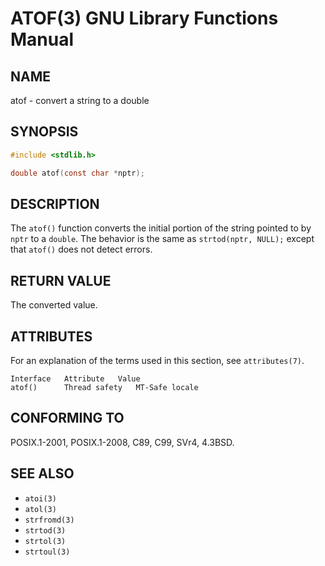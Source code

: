 
# ATOF(3) GNU Library Functions Manual
## NAME
atof - convert a string to a double

## SYNOPSIS
```c
#include <stdlib.h>

double atof(const char *nptr);
```

## DESCRIPTION
The `atof()` function converts the initial portion of the string pointed to by `nptr` to a `double`. The behavior is the same as `strtod(nptr, NULL);` except that `atof()` does not detect errors.

## RETURN VALUE
The converted value.

## ATTRIBUTES
For an explanation of the terms used in this section, see `attributes(7)`.

```
Interface   Attribute   Value
atof()      Thread safety   MT-Safe locale
```

## CONFORMING TO
POSIX.1-2001, POSIX.1-2008, C89, C99, SVr4, 4.3BSD.

## SEE ALSO
- `atoi(3)`
- `atol(3)`
- `strfromd(3)`
- `strtod(3)`
- `strtol(3)`
- `strtoul(3)`
